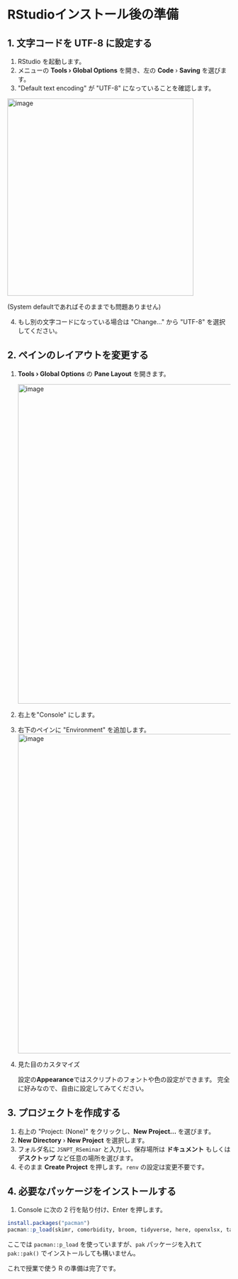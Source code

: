 # RStudioインストール後の準備

## 1. 文字コードを UTF-8 に設定する
1. RStudio を起動します。
2. メニューの **Tools › Global Options** を開き、左の **Code** › **Saving** を選びます。
3. "Default text encoding" が "UTF-8" になっていることを確認します。
  <img width="420" height="444" alt="image" src="https://github.com/user-attachments/assets/50724381-6fcf-4892-a8fd-9b48d63be013" />
  
   (System defaultであればそのままでも問題ありません)
   
4. もし別の文字コードになっている場合は "Change..." から "UTF-8" を選択してください。


## 2. ペインのレイアウトを変更する
1. **Tools › Global Options** の **Pane Layout** を開きます。

    <img width="714" height="719" alt="image" src="https://github.com/user-attachments/assets/871eff1f-36c3-49e1-a689-41fe25789e34" />


2. 右上を"Console" にします。
3. 右下のペインに "Environment" を追加します。
    <img width="714" height="719" alt="image" src="https://github.com/user-attachments/assets/8b172f96-6c78-4ac6-be1f-bbc0d4097bb7" />
    
4. 見た目のカスタマイズ

   設定の**Appearance**ではスクリプトのフォントや色の設定ができます。
   完全に好みなので、自由に設定してみてください。


## 3. プロジェクトを作成する
1. 右上の "Project: (None)" をクリックし、**New Project...** を選びます。
2. **New Directory** › **New Project** を選択します。
3. フォルダ名に `JSNPT_RSeminar` と入力し、保存場所は **ドキュメント** もしくは **デスクトップ** など任意の場所を選びます。
   <!-- 画像: New Project で JSNPT_RSeminar を作成するダイアログ -->
4. そのまま **Create Project** を押します。`renv` の設定は変更不要です。
   <!-- 画像: 作成されたプロジェクトの画面 -->

## 4. 必要なパッケージをインストールする
1. Console に次の 2 行を貼り付け、Enter を押します。

```r
install.packages("pacman")
pacman::p_load(skimr, comorbidity, broom, tidyverse, here, openxlsx, tableone)
```

ここでは `pacman::p_load` を使っていますが、`pak` パッケージを入れて `pak::pak()` でインストールしても構いません。

これで授業で使う R の準備は完了です。

